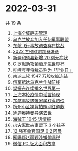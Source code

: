 # 2022-03-31

共 19 条

<!-- BEGIN -->
<!-- 最后更新时间 Thu Mar 31 2022 06:10:09 GMT+0800 (China Standard Time) -->

1. [上海全域静态管理](https://www.zhihu.com/search?q=上海全域静态管理)
1. [乌克兰放弃加入任何军事联盟](https://www.zhihu.com/search?q=乌克兰)
1. [东航飞行事故调查存在挑战](https://www.zhihu.com/search?q=东航飞行事故调查)
1. [2022 世预欧附加赛决赛](https://www.zhihu.com/search?q=世预欧附加赛决赛)
1. [新疆和硕县新增 20 例无症状](https://www.zhihu.com/search?q=新疆疫情)
1. [C 罗献助攻葡萄牙进世界杯](https://www.zhihu.com/search?q=葡萄牙晋级世界杯)
1. [哔哩哔哩将裁员称为「毕业日」](https://www.zhihu.com/search?q=哔哩哔哩)
1. [南派三叔 1547 万股权被冻结](https://www.zhihu.com/search?q=南派三叔)
1. [俄军抵达乌克兰作战前线](https://www.zhihu.com/search?q=俄军抵达乌克兰作战前线)
1. [樊振东连续排名世界第一](https://www.zhihu.com/search?q=樊振东)
1. [上海本轮疫情中谣言频现](https://www.zhihu.com/search?q=上海疫情谣言)
1. [东航事故遇难家属获得赔偿](https://www.zhihu.com/search?q=东航飞行事故遇难家属)
1. [杭州小区裸背拍照网红道歉](https://www.zhihu.com/search?q=裸背拍照道歉)
1. [迪迦奥特曼导演去世](https://www.zhihu.com/search?q=迪迦奥特曼)
1. [海贼王 1045 话情报](https://www.zhihu.com/search?q=海贼王)
1. [火灾离世夫妻留下 3 个孩子](https://www.zhihu.com/search?q=南京火灾夫妻)
1. [12 强赛收官国足 0:2 阿曼](https://www.zhihu.com/search?q=国足)
1. [网曝疑赵丽颖涉嫌偷漏税](https://www.zhihu.com/search?q=赵丽颖)
1. [微信 PC 版大面积故障](https://www.zhihu.com/search?q=微信故障)

<!-- END -->
